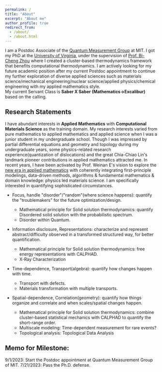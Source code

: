 ```yaml
---
permalink: /
title: "About"
excerpt: "About me"
author_profile: true
redirect_from: 
  - /about/
  - /about.html
---
```


I am a Postdoc Associate of the [Quantum Measurement Group](qm.mit.edu) at MIT. I got my PhD at the [University of Virginia](http://www.virginia.edu/), under the supervision of [Prof. Bi-Cheng Zhou](https://engineering.virginia.edu/zhou-group) where I created a cluster-based thermodynamics framework that benefits computational thermodynamics. I am actively looking for my future academic position after my current Postdoc appointment to continue my further exploration of diverse applied sciences such as materials science/mechanical engineering/nuclear science/applied physics/chemical engineering with my applied mathematics style.  
My current Servant Class is **Saber X Saber (Mathematics->Excalibur)** based on the calling.

Research Statements
---
I have abundant interests in **Applied Mathematics** with **Computational Materials Science** as the training domain. My research interests varied from pure mathematics to applied mathematics and applied science when I was a junior student in my undergraduate school. Though I was impressed by partial differential equations and geometry and topology during my undergraduate years, some physics-related research experience(quantization of dislocations) and the great Chia-Chiao Lin's landmark pioneer contributions in applied mathematics attracted me. In recent years, I have been activated by Prof. Weinan E's vision to explore the [new era in applied mathematics](https://www.ams.org/notices/202104/rnoti-p565.pdf) with coherently integrating first-principle modelings, data-driven methods, algorithms & fundamental mathematics & domain knowledge: physics led materials science. I am specifically interested in quantifying sophisticated circumstances.



* Focus, handle "disorder"/"random"(where science happens): quantify the "troublemakers" for the future optimization/design.
  * Mathematical principle for Solid solution thermodynamics: quantify Disordered solid solution with the probabilistic spectrum.
  * Disorder within Quantum.

* Information disclosure, Representations: characterize and represent abstract/difficulty observed in a transformed structured way, for better quantification.
  * Mathematical principle for Solid solution thermodynamics: free energy representations with CALPHAD.
  * X-Ray Characterization

* Time-dependence, Transport(algebra): quantify how changes happen with time.
  * Transport with defects.
  * Materials transformation with multiple transports.

* Spatial-dependence, Correlation(geometry): quantify how things organize and correlate and when scales/spatial changes happen.
  * Mathematical principle for Solid solution thermodynamics: combine cluster-based statistical mechanics with CALPHAD to quantify the short-range order.
  * Multiscale modeling: Time-dependent measurement for rare events?
  * Topological analysis: Topological Data Analysis






Memo for Milestone:
---
9/1/2023: Start the Postdoc appointment at Quantum Measurement Group of MIT.
7/21/2023: Pass the Ph.D. defense.




